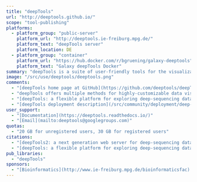 ```yaml
---
title: "deepTools"
url: "http://deeptools.github.io/"
scope: "tool-publishing"
platforms:
  - platform_group: "public-server"
    platform_url: "http://deeptools.ie-freiburg.mpg.de/"
    platform_text: "deepTools server"
    platform_location: DE
  - platform_group: "container"
    platform_url: "https://hub.docker.com/r/bgruening/galaxy-deeptools"
    platform_text: "Galaxy deepTools Docker"
summary: "deepTools is a suite of user-friendly tools for the visualization, quality control and normalization of data from high-throughput DNA sequencing experiments."
image: "/src/use/deeptools/deeptools.png"
comments:
  - "[deepTools home page at GitHub](https://github.com/deeptools/deepTools)"
  - "deepTools offers multiple methods for highly-customizable data visualization that immensely aid hypothesis generation and data interpretation. It also offers all the tools needed to create coverage files in standard bedGraph and bigWig file formats allowing various normalization procedures and comparisons between two files (for example, treatment and control)."
  - "[deepTools: a flexible platform for exploring deep-sequencing data](/src/events/gcc2014/abstracts/talks/index.md#deeptools-a-flexible-platform-for-exploring-deep-sequencing-data)* presentation by [Sarah Diehl](http://www.ie-freiburg.mpg.de/1892622/employee_page?c=1896591&employee_id=26993) at [GCC2014](/src/events/gcc2014/index.md)"
  - "[deepTools deployment description](/src/community/deployment/deep-tools/index.md)"
user_support:
  - "[Documentation](https://deeptools.readthedocs.io/)"
  - "[Email](mailto:deeptools@googlegroups.com)"
quotas:
  - "20 GB for unregistered users, 30 GB for registered users"
citations:
  - "[deepTools2: a next generation web server for deep-sequencing data analysis](http://nar.oxfordjournals.org/content/early/2016/04/12/nar.gkw257.long), Fidel Ramírez, Devon P Ryan, Björn Grüning, Vivek Bhardwaj, Fabian Kilpert, Andreas S Richter, Steffen Heyne, Friederike Dündar and Thomas Manke, *Nucl. Acids Res.* (2016) doi: 10.1093/nar/gkw257"
  - "[deepTools: a flexible platform for exploring deep-sequencing data](https://doi.org/10.1093/nar/gku365), Fidel Ramírez, Friederike Dündar, Sarah Diehl, Björn A. Grüning, and Thomas Manke.  *Nucl. Acids Res.* first published online May 5, 2014 doi:10.1093/nar/gku365"
pub_libraries:
  - "deepTools"
sponsors:
  - "[Bioinformatics](http://www.ie-freiburg.mpg.de/bioinformaticsfac) and [Deep-Sequencing](http://www.ie-freiburg.mpg.de/deepfac) Units at the [Max Planck Institute for Immunobiology and Epigenetics](http://www3.ie-freiburg.mpg.de/)."
---
```

